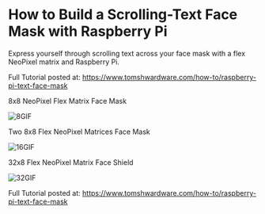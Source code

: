 # How to Build a Scrolling-Text Face Mask with Raspberry Pi

Express yourself through scrolling text across your face mask with a flex NeoPixel matrix and Raspberry Pi.

Full Tutorial posted at: https://www.tomshwardware.com/how-to/raspberry-pi-text-face-mask 

8x8 NeoPixel Flex Matrix Face Mask

![8GIF](https://github.com/carolinedunn/scrollingTextMask/blob/master/gif/8-hello.gif)

Two 8x8 Flex NeoPixel Matrices Face Mask

![16GIF](https://github.com/carolinedunn/scrollingTextMask/blob/master/gif/16-himynameis.gif)

32x8 Flex NeoPixel Matrix Face Shield

![32GIF](https://github.com/carolinedunn/scrollingTextMask/blob/master/gif/32-shield.gif)

Full Tutorial posted at: https://www.tomshwardware.com/how-to/raspberry-pi-text-face-mask 
